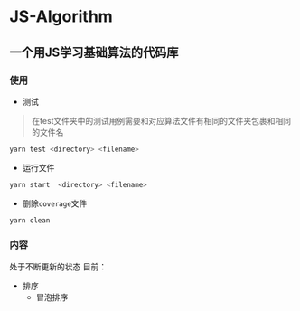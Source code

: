 # JS-Algorithm
## 一个用JS学习基础算法的代码库
### 使用

- 测试
>在test文件夹中的测试用例需要和对应算法文件有相同的文件夹包裹和相同的文件名
```bash
yarn test <directory> <filename>
```
- 运行文件
```bash
yarn start  <directory> <filename>
```
- 删除`coverage`文件
```bash
yarn clean
```

### 内容
处于不断更新的状态
目前：
- 排序
  - 冒泡排序
